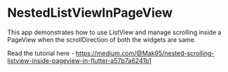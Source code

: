 # NestedListViewInPageView

This app demonstrates how to use ListView and manage scrolling inside a PageView when the scrollDirection of both the widgets are same.

Read the tutorial here - https://medium.com/@Mak95/nested-scrolling-listview-inside-pageview-in-flutter-a57b7a6241b1
